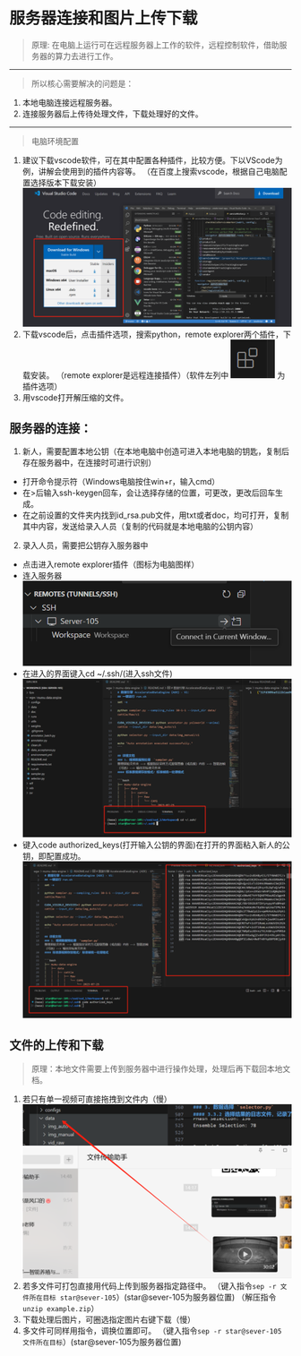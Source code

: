 # 服务器连接和图片上传下载
>原理:
在电脑上运行可在远程服务器上工作的软件，远程控制软件，借助服务器的算力去进行工作。
----
>所以核心需要解决的问题是：
1. 本地电脑连接远程服务器。
2. 连接服务器后上传待处理文件，下载处理好的文件。
----
>电脑环境配置
1. 建议下载vscode软件，可在其中配置各种插件，比较方便。下以VScode为例，讲解会使用到的插件内容等。
（在百度上搜索vscode，根据自己电脑配置选择版本下载安装）
![GitHub Logo](5f733079d8d2a36c4fdf8ac5493767b.png)
2. 下载vscode后，点击插件选项，搜索python，remote explorer两个插件，下载安装。
    （remote explorer是远程连接插件）（软件左列中 ![GitHub Logo](image-3.png) 为插件选项）
3. 用vscode打开解压缩的文件。    

## 服务器的连接：
1. 新人，需要配置本地公钥（在本地电脑中创造可进入本地电脑的钥匙，复制后存在服务器中，在连接时可进行识别）
* 打开命令提示符（Windows电脑按住win+r，输入cmd）
* 在>后输入ssh-keygen回车，会让选择存储的位置，可更改，更改后回车生成。
* 在之前设置的文件夹内找到id_rsa.pub文件，用txt或者doc，均可打开，复制其中内容，发送给录入人员（复制的代码就是本地电脑的公钥内容）
2. 录入人员，需要把公钥存入服务器中
* 点击进入remote explorer插件（图标为电脑图样）
* 连入服务器
![GitHub Logo](image-14.png)
* 在进入的界面键入cd ~/.ssh/(进入ssh文件)
![GitHub Logo](image-15.png)
* 键入code authorized_keys(打开输入公钥的界面)在打开的界面粘入新人的公钥，即配置成功。
![GitHub Logo](image-16.png)

## 文件的上传和下载
>原理：本地文件需要上传到服务器中进行操作处理，处理后再下载回本地文档。
1. 若只有单一视频可直接拖拽到文件内（慢）
![GitHub Logo](image-18.png)
2. 若多文件可打包直接用代码上传到服务器指定路径中。
（键入指令`sep -r 文件所在目标 star@sever-105`）(star@sever-105为服务器位置)
（解压指令`unzip example.zip`）
3. 下载处理后图片，可圈选指定图片右键下载（慢）
4. 多文件可同样用指令，调换位置即可。
（键入指令`sep -r star@sever-105 文件所在目标`）(star@sever-105为服务器位置)



